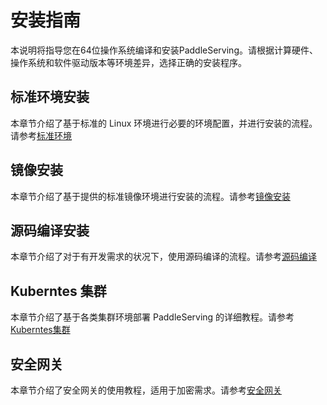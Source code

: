 # 安装指南

本说明将指导您在64位操作系统编译和安装PaddleServing。请根据计算硬件、操作系统和软件驱动版本等环境差异，选择正确的安装程序。

## 标准环境安装

本章节介绍了基于标准的 Linux 环境进行必要的环境配置，并进行安装的流程。请参考[标准环境]()

## 镜像安装

本章节介绍了基于提供的标准镜像环境进行安装的流程。请参考[镜像安装]()

## 源码编译安装

本章节介绍了对于有开发需求的状况下，使用源码编译的流程。请参考[源码编译]()

## Kuberntes 集群

本章节介绍了基于各类集群环境部署 PaddleServing 的详细教程。请参考[Kuberntes集群]()

## 安全网关

本章节介绍了安全网关的使用教程，适用于加密需求。请参考[安全网关]()

